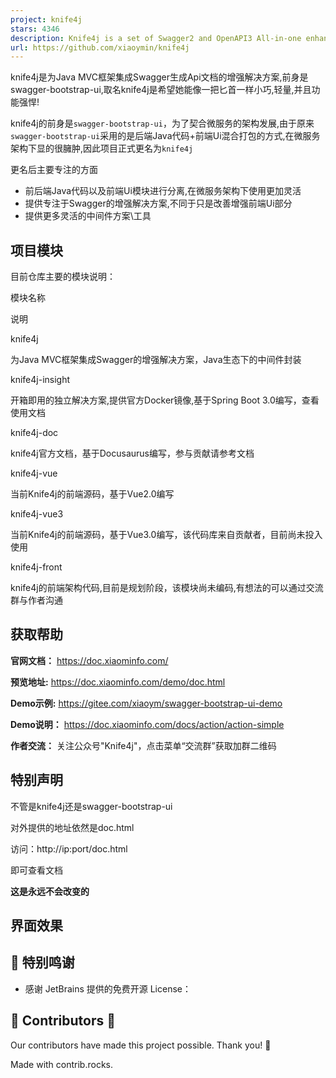 ```yaml
---
project: knife4j
stars: 4346
description: Knife4j is a set of Swagger2 and OpenAPI3 All-in-one enhancement solution
url: https://github.com/xiaoymin/knife4j
---
```


knife4j是为Java MVC框架集成Swagger生成Api文档的增强解决方案,前身是swagger-bootstrap-ui,取名knife4j是希望她能像一把匕首一样小巧,轻量,并且功能强悍!

knife4j的前身是`swagger-bootstrap-ui`，为了契合微服务的架构发展,由于原来`swagger-bootstrap-ui`采用的是后端Java代码+前端Ui混合打包的方式,在微服务架构下显的很臃肿,因此项目正式更名为`knife4j`

更名后主要专注的方面

-   前后端Java代码以及前端Ui模块进行分离,在微服务架构下使用更加灵活
-   提供专注于Swagger的增强解决方案,不同于只是改善增强前端Ui部分
-   提供更多灵活的中间件方案\\工具

项目模块
----

目前仓库主要的模块说明：

模块名称

说明

knife4j

为Java MVC框架集成Swagger的增强解决方案，Java生态下的中间件封装

knife4j-insight

开箱即用的独立解决方案,提供官方Docker镜像,基于Spring Boot 3.0编写，查看使用文档

knife4j-doc

knife4j官方文档，基于Docusaurus编写，参与贡献请参考文档

knife4j-vue

当前Knife4j的前端源码，基于Vue2.0编写

knife4j-vue3

当前Knife4j的前端源码，基于Vue3.0编写，该代码库来自贡献者，目前尚未投入使用

knife4j-front

knife4j的前端架构代码,目前是规划阶段，该模块尚未编码,有想法的可以通过交流群与作者沟通

获取帮助
----

**官网文档：** https://doc.xiaominfo.com/

**预览地址:** https://doc.xiaominfo.com/demo/doc.html

**Demo示例:** https://gitee.com/xiaoym/swagger-bootstrap-ui-demo

**Demo说明：** https://doc.xiaominfo.com/docs/action/action-simple

**作者交流：** 关注公众号"Knife4j"，点击菜单“交流群”获取加群二维码

特别声明
----

不管是knife4j还是swagger-bootstrap-ui

对外提供的地址依然是doc.html

访问：http://ip:port/doc.html

即可查看文档

**这是永远不会改变的**

界面效果
----

🤝 特别鸣谢
-------

-   感谢 JetBrains 提供的免费开源 License：

💪 Contributors 💪
------------------

Our contributors have made this project possible. Thank you! 🙏

Made with contrib.rocks.
